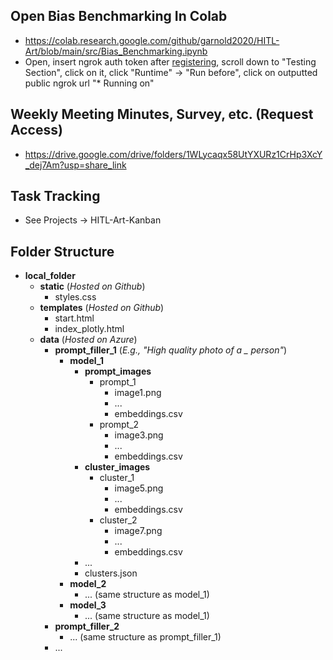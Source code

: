 ## Open Bias Benchmarking In Colab
  - https://colab.research.google.com/github/garnold2020/HITL-Art/blob/main/src/Bias_Benchmarking.ipynb
  - Open, insert ngrok auth token after [registering](https://dashboard.ngrok.com/login), scroll down to "Testing Section", click on it, click "Runtime" -> "Run before", click on outputted public ngrok url "\* Running on"
    
## Weekly Meeting Minutes, Survey, etc. (Request Access)
  - https://drive.google.com/drive/folders/1WLycaqx58UtYXURz1CrHp3XcY_dej7Am?usp=share_link

## Task Tracking
  - See Projects -> HITL-Art-Kanban

## Folder Structure
- **local_folder**
  - **static** (*Hosted on Github*)
    - styles.css
  - **templates** (*Hosted on Github*)
    - start.html
    - index_plotly.html
  - **data** (*Hosted on Azure*)
    - **prompt_filler_1** (*E.g., "High quality photo of a \_ person"*)
      - **model_1**
        - **prompt_images**
          - prompt_1
            - image1.png
            - ...
            - embeddings.csv
          - prompt_2
            - image3.png
            - ...
            - embeddings.csv
        - **cluster_images**
          - cluster_1
            - image5.png
            - ...
            - embeddings.csv
          - cluster_2
            - image7.png
            - ...
            - embeddings.csv
        - ...
        - clusters.json
      - **model_2**
        - ... (same structure as model_1)
      - **model_3**
        - ... (same structure as model_1)
    - **prompt_filler_2**
      - ... (same structure as prompt_filler_1)
    - ...
